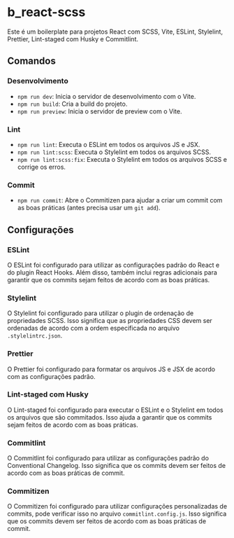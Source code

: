 # b_react-scss

Este é um boilerplate para projetos React com SCSS, Vite, ESLint, Stylelint, Prettier, Lint-staged com Husky e Commitlint.

## Comandos

### Desenvolvimento

* `npm run dev`: Inicia o servidor de desenvolvimento com o Vite.
* `npm run build`: Cria a build do projeto.
* `npm run preview`: Inicia o servidor de preview com o Vite.

### Lint

* `npm run lint`: Executa o ESLint em todos os arquivos JS e JSX.
* `npm run lint:scss`: Executa o Stylelint em todos os arquivos SCSS.
* `npm run lint:scss:fix`: Executa o Stylelint em todos os arquivos SCSS e corrige os erros.

### Commit

* `npm run commit`: Abre o Commitizen para ajudar a criar um commit com as boas práticas (antes precisa usar um `git add`).

## Configurações

### ESLint

O ESLint foi configurado para utilizar as configurações padrão do React e do plugin React Hooks. Além disso, também inclui regras adicionais para garantir que os commits sejam feitos de acordo com as boas práticas.

### Stylelint

O Stylelint foi configurado para utilizar o plugin de ordenação de propriedades SCSS. Isso significa que as propriedades CSS devem ser ordenadas de acordo com a ordem especificada no arquivo `.stylelintrc.json`.

### Prettier

O Prettier foi configurado para formatar os arquivos JS e JSX de acordo com as configurações padrão.

### Lint-staged com Husky

O Lint-staged foi configurado para executar o ESLint e o Stylelint em todos os arquivos que são commitados. Isso ajuda a garantir que os commits sejam feitos de acordo com as boas práticas.

### Commitlint

O Commitlint foi configurado para utilizar as configurações padrão do Conventional Changelog. Isso significa que os commits devem ser feitos de acordo com as boas práticas de commit.

### Commitizen

O Commitizen foi configurado para utilizar configurações personalizadas de commits, pode verificar isso no arquivo `commitlint.config.js`. Isso significa que os commits devem ser feitos de acordo com as boas práticas de commit.
